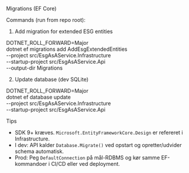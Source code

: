 Migrations (EF Core)

Commands (run from repo root):

1) Add migration for extended ESG entities

  DOTNET_ROLL_FORWARD=Major \
  dotnet ef migrations add AddEsgExtendedEntities \
    --project src/EsgAsAService.Infrastructure \
    --startup-project src/EsgAsAService.Api \
    --output-dir Migrations

2) Update database (dev SQLite)

  DOTNET_ROLL_FORWARD=Major \
  dotnet ef database update \
    --project src/EsgAsAService.Infrastructure \
    --startup-project src/EsgAsAService.Api

Tips
- SDK 9+ kræves. `Microsoft.EntityFrameworkCore.Design` er refereret i Infrastructure.
- I dev: API kalder `Database.Migrate()` ved opstart og opretter/udvider schema automatisk.
- Prod: Peg `DefaultConnection` på mål-RDBMS og kør samme EF-kommandoer i CI/CD eller ved deployment.
